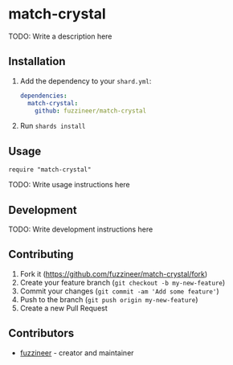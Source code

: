 # match-crystal

TODO: Write a description here

## Installation

1. Add the dependency to your `shard.yml`:

   ```yaml
   dependencies:
     match-crystal:
       github: fuzzineer/match-crystal
   ```

2. Run `shards install`

## Usage

```crystal
require "match-crystal"
```

TODO: Write usage instructions here

## Development

TODO: Write development instructions here

## Contributing

1. Fork it (<https://github.com/fuzzineer/match-crystal/fork>)
2. Create your feature branch (`git checkout -b my-new-feature`)
3. Commit your changes (`git commit -am 'Add some feature'`)
4. Push to the branch (`git push origin my-new-feature`)
5. Create a new Pull Request

## Contributors

- [fuzzineer](https://github.com/fuzzineer) - creator and maintainer

